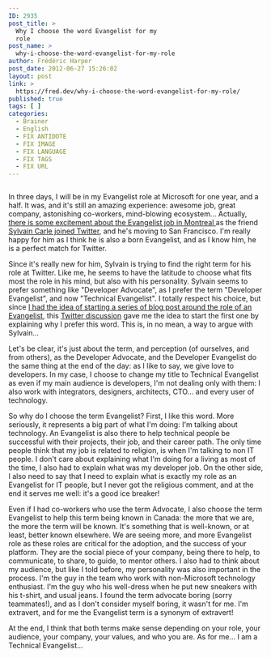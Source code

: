 ```yaml
---
ID: 2935
post_title: >
  Why I choose the word Evangelist for my
  role
post_name: >
  why-i-choose-the-word-evangelist-for-my-role
author: Frédéric Harper
post_date: 2012-06-27 15:26:02
layout: post
link: >
  https://fred.dev/why-i-choose-the-word-evangelist-for-my-role/
published: true
tags: [ ]
categories:
  - Brainer
  - English
  - FIX ANTIDOTE
  - FIX IMAGE
  - FIX LANGUAGE
  - FIX TAGS
  - FIX URL
---
```

<figure><img title="evangelist" src="http://fred.dev/wp-content/uploads/2012/06/evangelist.jpg" alt=""/></figure><p>In three days, I will be in my Evangelist role at Microsoft for one year, and a half. It was, and it's still an amazing experience: awesome job, great company, astonishing co-workers, mind-blowing ecosystem... Actually, <a href="https://techno.lapresse.ca/nouvelles/201206/20/01-4536631-un-montrealais-chez-twitter.php" target="_blank" rel="noopener noreferrer">there is some excitement about the Evangelist job in Montreal </a>as the friend <a href="https://www.afroginthevalley.com/en/2012/06/part-deux/" target="_blank" rel="noopener noreferrer">Sylvain Carle joined Twitter</a>, and he's moving to San Francisco. I'm really happy for him as I think he is also a born Evangelist, and as I know him, he is a perfect match for Twitter.</p><p>Since it's really new for him, Sylvain is trying to find the right term for his role at Twitter. Like me, he seems to have the latitude to choose what fits most the role in his mind, but also with his personality. Sylvain seems to prefer something like "Developer Advocate", as I prefer the term "Developer Evangelist", and now "Technical Evangelist". I totally respect his choice, but since <a href="https://twitter.com/fharper/status/208024309149597696" target="_blank" rel="noopener noreferrer">I had the idea of starting a series of blog post around the role of an Evangelist</a>, this <a href="https://twitter.com/JpGaudette/status/217777636565467136" target="_blank" rel="noopener noreferrer">Twitter discussion</a> gave me the idea to start the first one by explaining why I prefer this word. This is, in no mean, a way to argue with Sylvain...</p><p>Let's be clear, it's just about the term, and perception (of ourselves, and from others), as the Developer Advocate, and the Developer Evangelist do the same thing at the end of the day: as I like to say, we give love to developers. In my case, I choose to change my title to Technical Evangelist as even if my main audience is developers, I'm not dealing only with them: I also work with integrators, designers, architects, CTO... and every user of technology.</p><p>So why do I choose the term Evangelist? First, I like this word. More seriously, it represents a big part of what I'm doing: I'm talking about technology. An Evangelist is also there to help technical people be successful with their projects, their job, and their career path. The only time people think that my job is related to religion, is when I'm talking to non IT people. I don't care about explaining what I'm doing for a living as most of the time, I also had to explain what was my developer job. On the other side, I also need to say that I need to explain what is exactly my role as an Evangelist for IT people, but I never got the religious comment, and at the end it serves me well: it's a good ice breaker!</p><p>Even if I had co-workers who use the term Advocate, I also choose the term Evangelist to help this term being known in Canada: the more that we are, the more the term will be known. It's something that is well-known, or at least, better known elsewhere. We are seeing more, and more Evangelist role as these roles are critical for the adoption, and the success of your platform. They are the social piece of your company, being there to help, to communicate, to share, to guide, to mentor others. I also had to think about my audience, but like I told before, my personality was also important in the process. I'm the guy in the team who work with non-Microsoft technology enthusiast. I'm the guy who his well-dress when he put new sneakers with his t-shirt, and usual jeans. I found the term advocate boring (sorry teammates!), and as I don't consider myself boring, it wasn't for me. I'm extravert, and for me the Evangelist term is a synonym of extravert!</p><p>At the end, I think that both terms make sense depending on your role, your audience, your company, your values, and who you are. As for me... I am a Technical Evangelist...</p> 